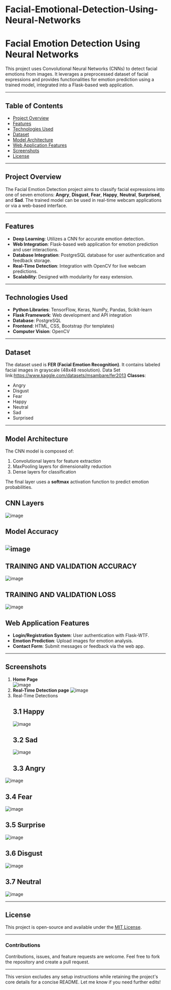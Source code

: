 ﻿# Facial-Emotional-Detection-Using-Neural-Networks
# Facial Emotion Detection Using Neural Networks

This project uses Convolutional Neural Networks (CNNs) to detect facial emotions from images. It leverages a preprocessed dataset of facial expressions and provides functionalities for emotion prediction using a trained model, integrated into a Flask-based web application.

---

## Table of Contents

- [Project Overview](#project-overview)
- [Features](#features)
- [Technologies Used](#technologies-used)
- [Dataset](#dataset)
- [Model Architecture](#model-architecture)
- [Web Application Features](#web-application-features)
- [Screenshots](#screenshots)
- [License](#license)

---

## Project Overview

The Facial Emotion Detection project aims to classify facial expressions into one of seven emotions: **Angry**, **Disgust**, **Fear**, **Happy**, **Neutral**, **Surprised**, and **Sad**. The trained model can be used in real-time webcam applications or via a web-based interface.

---

## Features

- **Deep Learning**: Utilizes a CNN for accurate emotion detection.
- **Web Integration**: Flask-based web application for emotion prediction and user interactions.
- **Database Integration**: PostgreSQL database for user authentication and feedback storage.
- **Real-Time Detection**: Integration with OpenCV for live webcam predictions.
- **Scalability**: Designed with modularity for easy extension.

---

## Technologies Used

- **Python Libraries**: TensorFlow, Keras, NumPy, Pandas, Scikit-learn
- **Flask Framework**: Web development and API integration
- **Database**: PostgreSQL
- **Frontend**: HTML, CSS, Bootstrap (for templates)
- **Computer Vision**: OpenCV

---

## Dataset

The dataset used is **FER (Facial Emotion Recognition)**. It contains labeled facial images in grayscale (48x48 resolution).
Data Set link:https://www.kaggle.com/datasets/msambare/fer2013
**Classes**:
- Angry
- Disgust
- Fear
- Happy
- Neutral
- Sad
- Surprised

---

## Model Architecture

The CNN model is composed of:
1. Convolutional layers for feature extraction
2. MaxPooling layers for dimensionality reduction
3. Dense layers for classification

The final layer uses a **softmax** activation function to predict emotion probabilities.
## CNN Layers
![image](https://github.com/user-attachments/assets/5dcaeaa7-79f1-47cd-a325-fa441af6a0bf)
## Model Accuracy
![image](https://github.com/user-attachments/assets/da22d448-3f80-40c5-a4bd-dcd34097516a)
---
## TRAINING AND VALIDATION ACCURACY
![image](https://github.com/user-attachments/assets/5fefc6a6-64d0-4d01-83da-b28d4c8f6e86)
## TRAINING AND VALIDATION LOSS
![image](https://github.com/user-attachments/assets/d69efa5d-b550-4c7d-bf2a-5e882798f590)
## Web Application Features

- **Login/Registration System**: User authentication with Flask-WTF.
- **Emotion Prediction**: Upload images for emotion analysis.
- **Contact Form**: Submit messages or feedback via the web app.

---

## Screenshots

1. **Home Page**  
 ![image](https://github.com/user-attachments/assets/f0328f7f-3ff3-42ce-a8fe-030b04cb4102)
2. **Real-Time Detection page**
   ![image](https://github.com/user-attachments/assets/12696f53-3aee-4ccf-92c0-82fa073d2df2)
3. Real-Time Detections
   ## 3.1 Happy
   ![image](https://github.com/user-attachments/assets/45c443d5-1bed-4bdc-9470-5be305441c74)
   ## 3.2 Sad
   ![image](https://github.com/user-attachments/assets/f30dab2a-d004-4a63-96de-7ffdb4f9aa90)
   ## 3.3 Angry
  ![image](https://github.com/user-attachments/assets/5bc60c44-c96e-4240-a12c-fa0d455958c4)
   ## 3.4 Fear
  ![image](https://github.com/user-attachments/assets/6cfbbe5a-36e3-4b0e-8497-0edaf29f4b98)
   ## 3.5 Surprise
  ![image](https://github.com/user-attachments/assets/26170ecb-fbaa-41e8-928f-af3c384d6262)
  ## 3.6 Disgust
   ![image](https://github.com/user-attachments/assets/b2d79b00-d3c3-4674-b1e0-d2a143e97608)
  ## 3.7 Neutral
   ![image](https://github.com/user-attachments/assets/f0da4cb0-75f9-4526-a4a3-9e090b15432f)

---

## License

This project is open-source and available under the [MIT License](LICENSE).

---

### Contributions

Contributions, issues, and feature requests are welcome. Feel free to fork the repository and create a pull request.

---

This version excludes any setup instructions while retaining the project's core details for a concise README. Let me know if you need further edits!
